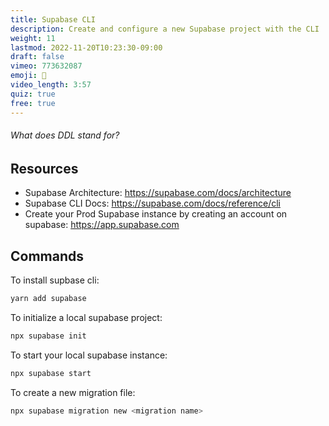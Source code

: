 ```yaml
---
title: Supabase CLI
description: Create and configure a new Supabase project with the CLI
weight: 11
lastmod: 2022-11-20T10:23:30-09:00
draft: false
vimeo: 773632087
emoji: 🔨
video_length: 3:57
quiz: true
free: true
---
```


<quiz-modal options="Data Detail List:Data Definition Language:Definitely Danger Ligma:Domain Definition Language" answer="Data Definition Language" prize="4">
  <h6>What does DDL stand for?</h6>
</quiz-modal>

## Resources

- Supabase Architecture: https://supabase.com/docs/architecture
- Supabase CLI Docs: https://supabase.com/docs/reference/cli
- Create your Prod Supabase instance by creating an account on supabase: https://app.supabase.com

## Commands

To install supbase cli:

```bash
yarn add supabase
```

To initialize a local supabase project:

```bash
npx supabase init
```

To start your local supabase instance:

```bash
npx supabase start
```

To create a new migration file:

```bash
npx supabase migration new <migration name>
```
